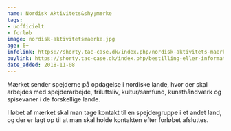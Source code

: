 ```yaml
---
name: Nordisk Aktivitets&shy;mærke
tags:
- uofficielt
- forløb
image: nordisk-aktivitetsmaerke.jpg
age: 6+
infolink: https://shorty.tac-case.dk/index.php/nordisk-aktivitets-maerke
buylink: https://shorty.tac-case.dk/index.php/bestilling-eller-information
date_added: 2018-11-08
---
```

Mærket sender spejderne på opdagelse i nordiske lande, hvor der skal arbejdes med spejderarbejde, friluftsliv, kultur/samfund, kunsthåndværk og spisevaner i de forskellige lande.

I løbet af mærket skal man tage kontakt til en spejdergruppe i et andet land, og der er lagt op til at man skal holde kontakten efter forløbet afsluttes.
